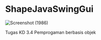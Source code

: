 # ShapeJavaSwingGui

![Screenshot (1986)](https://user-images.githubusercontent.com/54269175/139397894-6c2a345a-750b-4b73-9123-e44dfc20a212.png)


Tugas KD 3.4 Pemprogaman berbasis objek
